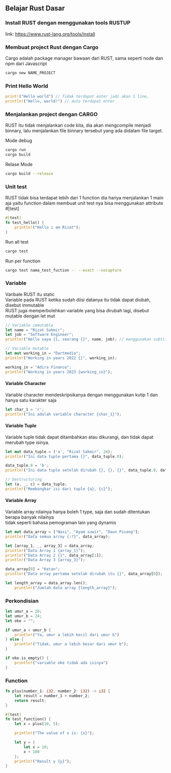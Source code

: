 ## Belajar Rust Dasar

### Install RUST dengan menggunakan tools RUSTUP

link: <https://www.rust-lang.org/tools/install>

### Membuat project Rust dengan Cargo

Cargo adalah package manager bawaan dari RUST, sama seperti node dan npm dari Javascript

```bash
cargo new NAME_PROJECT
```

### Print Hello World

```Rust
print!("Hello world") // Tidak terdapat enter jadi akan 1 line,
println!("Hello, world!") // auto terdapat enter
```

### Menjalankan project dengan CARGO

RUST itu tidak menjalankan code kita, dia akan mengcompile menjadi binnary, lalu menjalankan file binnary tersebut
yang ada didalam file target.

Mode debug

```bash
cargo run
cargo build
```

Relase Mode

```bash
cargo build --release
```

### Unit test

RUST tidak bisa terdapat lebih dari 1 function dia hanya menjalankan 1 main aja yaitu function
dalam membuat unit test nya bisa menggunakan attribute #[test]

```Rust
#[test]
fn test_hello() {
    println!("Hello i am Rizat");
}
```

Run all test

```bash
cargo test
```

Run per function

```bash
cargo test nama_test_fuction -- --exact --nocapture
```

### Variable

Varibale RUST itu static <br>
Variable pada RUST ketika sudah diisi datanya itu tidak dapat diubah, disebut immutable <br />
RUST juga memperbolehkan variable yang bisa dirubah lagi, disebut mutable dengan let mut <br />

```Rust
// Variable immutable
let name = "Rizat Sakmir";
let job = "Software Engineer";
println!("Hello saya {}, seorang {}", name, job); // menggunakan subtitusi

// Variable mutable
let mut working_in = "Dartmedia";
println!("Working in years 2022 {}", working_in);

working_in = "Adira Finance";
println!("Working in years 2023 {working_in}");
```

#### Variable Character

Variable character mendeskripsikanya dengan menggunakan kutip 1 dan hanya satu karakter saja

```Rust
let char_1 = 'r';
println!("Ini adalah variable character {char_1}");
```

#### Variable Tuple

Variable tuple tidak dapat ditambahkan atau dikurangi, dan tidak dapat merubah type isinya.

```Rust
let mut data_tuple = ('a', "Rizat Sakmir", 24);
println!("Ini data tuple pertama {}", data_tuple.0);

data_tuple.0 = 'b';
println!("Ini data tuple setelah dirubah {}, {}, {}", data_tuple.0, data_tuple, data_tuple.2);

// Destructuring
let (a, _, c) = data_tuple;
println!("Membongkar isi dari tuple {a}, {c}");
```

#### Variable Array

Variable array nilainya hanya boleh 1 type, saja dan sudah ditentukan berapa banyak nilainya <br />
tidak seperti bahasa pemograman lain yang dynamis

```Rust
let mut data_array = ["Nasi", "Ayam suwir", "Daun Pisang"];
println!("Data semua array {:?}", data_array);

let [array_1, _, array_3] = data_array;
println!("Data Array 1 {array_1}");
println!("Data Array 2 {}", data_array[1]);
println!("Data Array 3 {array_3}");

data_array[0] = "Ketan";
println!("Data array pertama setelah dirubah itu {}", data_array[0]);

let length_array = data_array.len();
    println!("Jumlah data array {length_array}");
```

### Perkondisian

```Rust
let umur_a = 20;
let umur_b = 24;
let oke = "";

if umur_a < umur_b {
    println!("Ya, umur a lebih kecil dari umur b")
} else {
    println!("Tidak, umur a lebih besar dari umur b");
}

if oke.is_empty() {
    println!("variable oke tidak ada isinya")
}
```

### Function

```Rust
fn plus(number_1: i32, number_2: i32) -> i32 {
    let result = number_1 + number_2;
    return result;
}

#[test]
fn test_function() {
    let x = plus(10, 5);

    println!("The value of x is: {x}");

    let y = {
        let x = 10;
        x + 100
    };
    println!("Result y {y}");
}
```

